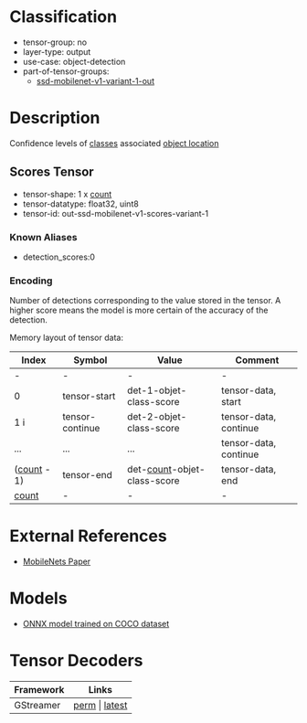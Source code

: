 # Classification

- tensor-group: no
- layer-type: output
- use-case: object-detection
- part-of-tensor-groups:
    - [ssd-mobilenet-v1-variant-1-out](/tensor-groups/ssd-mobilenet-v1-variant-1-out.md)

# Description

Confidence levels of [classes](/tensors/ssd-mobilenet-v1-variant-1-out-classes.md) associated [object location](/tensors/ssd-mobilenet-v1-variant-1-out-boxes.md)

## Scores Tensor

* tensor-shape: 1 x [count]
* tensor-datatype: float32, uint8
* tensor-id: out-ssd-mobilenet-v1-scores-variant-1

### Known Aliases
* detection_scores:0

### Encoding
Number of detections corresponding to the value stored in the tensor. A higher score means the model is more certain of the accuracy of the detection.

Memory layout of tensor data:

|Index                            | Symbol                          |Value                                | Comment                 |
|---                              |---                              |---                                  |---                      |
| -                               | -                               | -                                   | -                       |
|0                                | tensor-start                    | det-1-objet-class-score             | tensor-data, start      |
|1 i                              | tensor-continue                 | det-2-objet-class-score             | tensor-data, continue   |
|...                              | ...                             | ...                                 | tensor-data, continue   |
|([count] - 1)                    | tensor-end                      | det-[count]-objet-class-score       | tensor-data, end        |
|[count]                          | -                               | -                                   | -                       |

# External References

* [MobileNets Paper](https://arxiv.org/pdf/1704.04861)

# Models

* [ONNX model trained on COCO dataset](https://gitlab.collabora.com/gstreamer/onnx-models/-/blob/acc119dd795be5e8c756457dc04507a5d9b8e768/models/ssd_mobilenet_v1_coco.onnx)

# Tensor Decoders
|Framework | Links |
|---       |---    |
|GStreamer | [perm](https://gitlab.freedesktop.org/gstreamer/gstreamer/-/blob/c206ddd9308a3ce529e0d8957b7c165b3a15c932/subprojects/gst-plugins-bad/gst/tensordecoders/gstssdobjectdetector.c#L36-39) \| [latest](https://gitlab.freedesktop.org/gstreamer/gstreamer/-/blob/main/subprojects/gst-plugins-bad/gst/tensordecoders/gstssdobjectdetector.c?ref_type=heads#L36-39) |


[count]: /tensors/generic-variant-1-out-count.md

